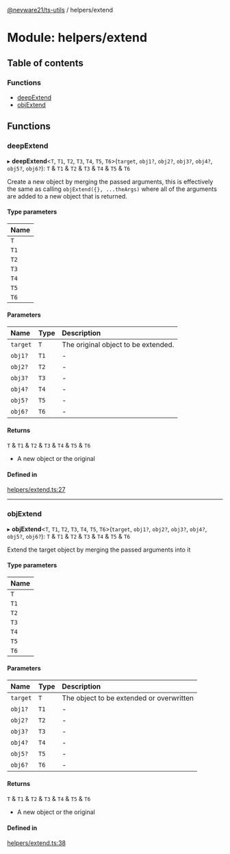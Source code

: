 [@nevware21/ts-utils](../README.md) / helpers/extend

# Module: helpers/extend

## Table of contents

### Functions

- [deepExtend](helpers_extend.md#deepextend)
- [objExtend](helpers_extend.md#objextend)

## Functions

### deepExtend

▸ **deepExtend**<`T`, `T1`, `T2`, `T3`, `T4`, `T5`, `T6`\>(`target`, `obj1?`, `obj2?`, `obj3?`, `obj4?`, `obj5?`, `obj6?`): `T` & `T1` & `T2` & `T3` & `T4` & `T5` & `T6`

Create a new object by merging the passed arguments, this is effectively the same as calling `objExtend({}, ...theArgs)` where
all of the arguments are added to a new object that is returned.

#### Type parameters

| Name |
| :------ |
| `T` |
| `T1` |
| `T2` |
| `T3` |
| `T4` |
| `T5` |
| `T6` |

#### Parameters

| Name | Type | Description |
| :------ | :------ | :------ |
| `target` | `T` | The original object to be extended. |
| `obj1?` | `T1` | - |
| `obj2?` | `T2` | - |
| `obj3?` | `T3` | - |
| `obj4?` | `T4` | - |
| `obj5?` | `T5` | - |
| `obj6?` | `T6` | - |

#### Returns

`T` & `T1` & `T2` & `T3` & `T4` & `T5` & `T6`

- A new object or the original

#### Defined in

[helpers/extend.ts:27](https://github.com/nevware21/ts-utils/blob/e2a920b/ts-utils/src/helpers/extend.ts#L27)

___

### objExtend

▸ **objExtend**<`T`, `T1`, `T2`, `T3`, `T4`, `T5`, `T6`\>(`target`, `obj1?`, `obj2?`, `obj3?`, `obj4?`, `obj5?`, `obj6?`): `T` & `T1` & `T2` & `T3` & `T4` & `T5` & `T6`

Extend the target object by merging the passed arguments into it

#### Type parameters

| Name |
| :------ |
| `T` |
| `T1` |
| `T2` |
| `T3` |
| `T4` |
| `T5` |
| `T6` |

#### Parameters

| Name | Type | Description |
| :------ | :------ | :------ |
| `target` | `T` | The object to be extended or overwritten |
| `obj1?` | `T1` | - |
| `obj2?` | `T2` | - |
| `obj3?` | `T3` | - |
| `obj4?` | `T4` | - |
| `obj5?` | `T5` | - |
| `obj6?` | `T6` | - |

#### Returns

`T` & `T1` & `T2` & `T3` & `T4` & `T5` & `T6`

- A new object or the original

#### Defined in

[helpers/extend.ts:38](https://github.com/nevware21/ts-utils/blob/e2a920b/ts-utils/src/helpers/extend.ts#L38)
